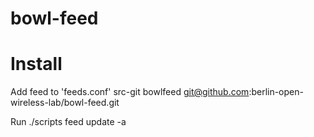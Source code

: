 # bowl-feed

# Install

Add feed to 'feeds.conf'
    src-git bowlfeed git@github.com:berlin-open-wireless-lab/bowl-feed.git

Run
    ./scripts feed update -a